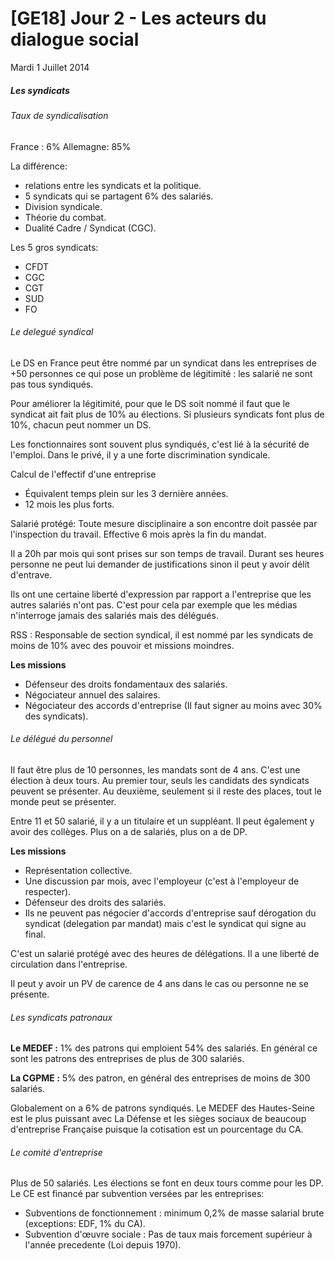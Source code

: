 # [GE18] Jour 2 - Les acteurs du dialogue social

Mardi 1 Juillet 2014

##### Les syndicats

###### Taux de syndicalisation

France : 6%
Allemagne: 85%

La différence:

-   relations entre les syndicats et la politique.
-   5 syndicats qui se partagent 6% des salariés.
-   Division syndicale.
-   Théorie du combat.
-   Dualité Cadre / Syndicat (CGC).

Les 5 gros syndicats:

-   CFDT
-   CGC
-   CGT
-   SUD
-   FO

###### Le delegué syndical

Le DS en France peut être nommé par un syndicat dans les entreprises de +50
personnes ce qui pose un problème de légitimité : les salarié ne sont pas tous
syndiqués.

Pour améliorer la légitimité, pour que le DS soit nommé il faut que le syndicat
ait fait plus de 10% au élections. Si plusieurs syndicats font plus de 10%,
chacun peut nommer un DS.

Les fonctionnaires sont souvent plus syndiqués, c'est lié à la sécurité de
l'emploi. Dans le privé, il y a une forte discrimination syndicale.

Calcul de l'effectif d'une entreprise

-   Équivalent temps plein sur les 3 dernière années.
-   12 mois les plus forts.

Salarié protégé: Toute mesure disciplinaire a son encontre doit passée par
l'inspection du travail. Effective 6 mois après la fin du mandat.

Il a 20h par mois qui sont prises sur son temps de travail. Durant ses heures
personne ne peut lui demander de justifications sinon il peut y avoir délit
d'entrave.

Ils ont une certaine liberté d'expression par rapport a l'entreprise que les
autres salariés n'ont pas. C'est pour cela par exemple que les médias n'interroge
jamais des salariés mais des délégués.

RSS : Responsable de section syndical, il est nommé par les syndicats de moins
de 10% avec des pouvoir et missions moindres.

**Les missions**

-   Défenseur des droits fondamentaux des salariés.
-   Négociateur annuel des salaires.
-   Négociateur des accords d'entreprise (Il faut signer au moins avec 30% des syndicats).

###### Le délégué du personnel

Il faut être plus de 10 personnes, les mandats sont de 4 ans. C'est une élection
à deux tours. Au premier tour, seuls les candidats des syndicats peuvent se
présenter. Au deuxième, seulement si il reste des places, tout le monde peut se
présenter.

Entre 11 et 50 salarié, il y a un titulaire et un suppléant. Il peut également y
avoir des collèges. Plus on a de salariés, plus on a de DP.

**Les missions**

-   Représentation collective.
-   Une discussion par mois, avec l'employeur (c'est à l'employeur de respecter).
-   Défenseur des droits des salariés.
-   Ils ne peuvent pas négocier d'accords d'entreprise sauf dérogation du syndicat (delegation par mandat) mais c'est le syndicat qui signe au final.

C'est un salarié protégé avec des heures de délégations. Il a une liberté de
circulation dans l'entreprise.

Il peut y avoir un PV de carence de 4 ans dans le cas ou personne ne se
présente.

###### Les syndicats patronaux

**Le MEDEF :** 1% des patrons qui emploient 54% des salariés. En général ce sont les
patrons des entreprises de plus de 300 salariés.

**La CGPME :** 5% des patron, en général des entreprises de moins de 300 salariés.

Globalement on a 6% de patrons syndiqués. Le MEDEF des Hautes-Seine est le plus
puissant avec La Défense et les sièges sociaux de beaucoup d'entreprise
Française puisque la cotisation est un pourcentage du CA.

###### Le comité d'entreprise

Plus de 50 salariés. Les élections se font en deux tours comme pour les DP. Le
CE est financé par subvention versées par les entreprises:

- Subventions de fonctionnement : minimum 0,2% de masse salarial brute (exceptions: EDF, 1% du CA).
- Subvention d'œuvre sociale : Pas de taux mais forcement supérieur à l'année precedente (Loi depuis 1970).
